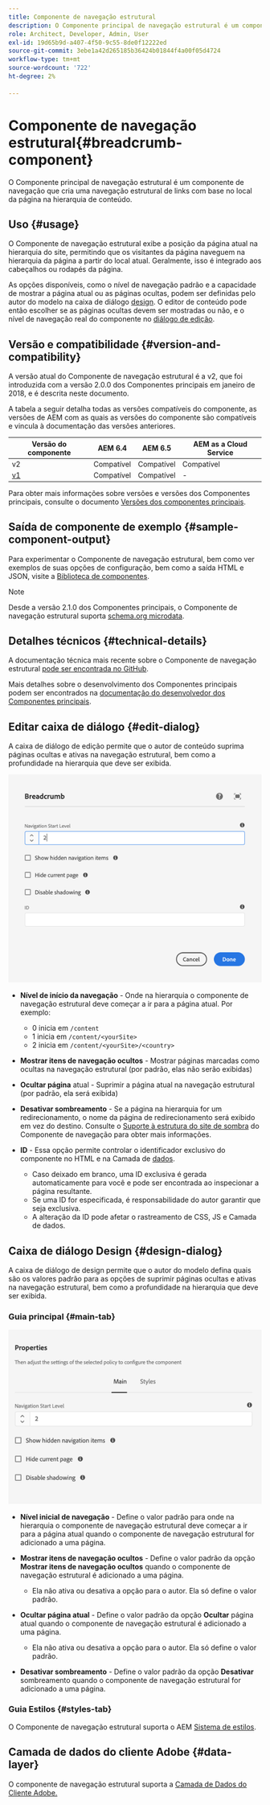 ```yaml
---
title: Componente de navegação estrutural
description: O Componente principal de navegação estrutural é um componente de navegação que cria uma navegação estrutural de links com base no local da página na hierarquia de conteúdo.
role: Architect, Developer, Admin, User
exl-id: 19d65b9d-a407-4f50-9c55-8de0f12222ed
source-git-commit: 3ebe1a42d265185b36424b01844f4a00f05d4724
workflow-type: tm+mt
source-wordcount: '722'
ht-degree: 2%

---
```


# Componente de navegação estrutural{#breadcrumb-component}

O Componente principal de navegação estrutural é um componente de navegação que cria uma navegação estrutural de links com base no local da página na hierarquia de conteúdo.

## Uso {#usage}

O Componente de navegação estrutural exibe a posição da página atual na hierarquia do site, permitindo que os visitantes da página naveguem na hierarquia da página a partir do local atual. Geralmente, isso é integrado aos cabeçalhos ou rodapés da página.

As opções disponíveis, como o nível de navegação padrão e a capacidade de mostrar a página atual ou as páginas ocultas, podem ser definidas pelo autor do modelo na caixa de diálogo [design](#design-dialog). O editor de conteúdo pode então escolher se as páginas ocultas devem ser mostradas ou não, e o nível de navegação real do componente no [diálogo de edição](#edit-dialog).

## Versão e compatibilidade {#version-and-compatibility}

A versão atual do Componente de navegação estrutural é a v2, que foi introduzida com a versão 2.0.0 dos Componentes principais em janeiro de 2018, e é descrita neste documento.

A tabela a seguir detalha todas as versões compatíveis do componente, as versões de AEM com as quais as versões do componente são compatíveis e vincula à documentação das versões anteriores.

| Versão do componente | AEM 6.4 | AEM 6.5 | AEM as a Cloud Service |
|--- | --- |--- |---|
| v2 | Compatível | Compatível | Compatível |
| [v1](v1/breadcrumb-v1.md) | Compatível | Compatível | - |

Para obter mais informações sobre versões e versões dos Componentes principais, consulte o documento [Versões dos componentes principais](/help/versions.md).

## Saída de componente de exemplo {#sample-component-output}

Para experimentar o Componente de navegação estrutural, bem como ver exemplos de suas opções de configuração, bem como a saída HTML e JSON, visite a [Biblioteca de componentes](https://adobe.com/go/aem_cmp_library_breadcrumb).

>[!NOTE]
>
>Desde a versão 2.1.0 dos Componentes principais, o Componente de navegação estrutural suporta [schema.org microdata](https://schema.org/BreadcrumbList).

## Detalhes técnicos {#technical-details}

A documentação técnica mais recente sobre o Componente de navegação estrutural [pode ser encontrada no GitHub](https://adobe.com/go/aem_cmp_tech_breadcrumb_v2).

Mais detalhes sobre o desenvolvimento dos Componentes principais podem ser encontrados na [documentação do desenvolvedor dos Componentes principais](/help/developing/overview.md).

## Editar caixa de diálogo {#edit-dialog}

A caixa de diálogo de edição permite que o autor de conteúdo suprima páginas ocultas e ativas na navegação estrutural, bem como a profundidade na hierarquia que deve ser exibida.

![Caixa de diálogo de edição de componentes da navegação estrutural](/help/assets/breadcrumb-edit.png)

* **Nível de início da navegação**  - Onde na hierarquia o componente de navegação estrutural deve começar a ir para a página atual. Por exemplo:

   * 0 inicia em `/content`
   * 1 inicia em `/content/<yourSite>`
   * 2 inicia em `/content/<yourSite>/<country>`

* **Mostrar itens de navegação ocultos**  - Mostrar páginas marcadas como ocultas na navegação estrutural (por padrão, elas não serão exibidas)
* **Ocultar página**  atual - Suprimir a página atual na navegação estrutural (por padrão, ela será exibida)
* **Desativar sombreamento**  - Se a página na hierarquia for um redirecionamento, o nome da página de redirecionamento será exibido em vez do destino. Consulte o [Suporte à estrutura do site de sombra](navigation.md#shadow-structure) do Componente de navegação para obter mais informações.
* **ID**  - Essa opção permite controlar o identificador exclusivo do componente no HTML e na Camada de  [dados](/help/developing/data-layer/overview.md).
   * Caso deixado em branco, uma ID exclusiva é gerada automaticamente para você e pode ser encontrada ao inspecionar a página resultante.
   * Se uma ID for especificada, é responsabilidade do autor garantir que seja exclusiva.
   * A alteração da ID pode afetar o rastreamento de CSS, JS e Camada de dados.

## Caixa de diálogo Design {#design-dialog}

A caixa de diálogo de design permite que o autor do modelo defina quais são os valores padrão para as opções de suprimir páginas ocultas e ativas na navegação estrutural, bem como a profundidade na hierarquia que deve ser exibida.

### Guia principal {#main-tab}

![](/help/assets/breadcrumb-design.png)

* **Nível inicial de navegação**  - Define o valor padrão para onde na hierarquia o componente de navegação estrutural deve começar a ir para a página atual quando o componente de navegação estrutural for adicionado a uma página.
* **Mostrar itens de navegação ocultos**  - Define o valor padrão da opção  **Mostrar itens de navegação ocultos** quando o componente de navegação estrutural é adicionado a uma página.

   * Ela não ativa ou desativa a opção para o autor. Ela só define o valor padrão.

* **Ocultar página atual** - Define o valor padrão da opção  **Ocultar** página atual quando o componente de navegação estrutural é adicionado a uma página.

   * Ela não ativa ou desativa a opção para o autor. Ela só define o valor padrão.

* **Desativar sombreamento**  - Define o valor padrão da opção  **Desativar** sombreamento quando o componente de navegação estrutural for adicionado a uma página.

### Guia Estilos {#styles-tab}

O Componente de navegação estrutural suporta o AEM [Sistema de estilos](/help/get-started/authoring.md#component-styling).

## Camada de dados do cliente Adobe {#data-layer}

O componente de navegação estrutural suporta a [Camada de Dados do Cliente Adobe.](/help/developing/data-layer/overview.md)
